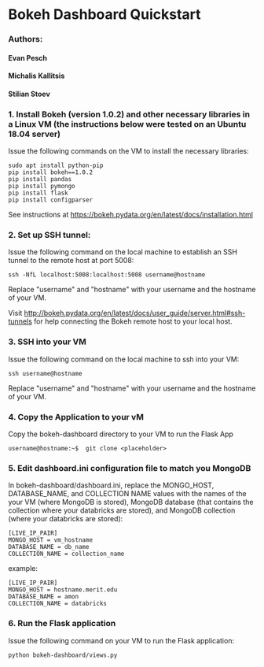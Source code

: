 # Bokeh Dashboard Quickstart
### Authors: 
#### Evan Pesch
#### Michalis Kallitsis
#### Stilian Stoev


### 1. Install Bokeh (version 1.0.2) and other necessary libraries in a Linux VM (the instructions below were tested on an Ubuntu 18.04 server)

Issue the following commands on the VM to install the necessary libraries:

    sudo apt install python-pip
    pip install bokeh==1.0.2
    pip install pandas
    pip install pymongo
    pip install flask
    pip install configparser

See instructions at https://bokeh.pydata.org/en/latest/docs/installation.html


### 2. Set up SSH tunnel:

Issue the following command on the local machine to establish an SSH tunnel to the remote host at port 5008:

    ssh -NfL localhost:5008:localhost:5008 username@hostname

Replace "username" and "hostname" with your username and the hostname of your VM.

Visit http://bokeh.pydata.org/en/latest/docs/user_guide/server.html#ssh-tunnels for help connecting the Bokeh remote host to your local host.


### 3. SSH into your VM

Issue the following command on the local machine to ssh into your VM:

    ssh username@hostname
    
Replace "username" and "hostname" with your username and the hostname of your VM.


### 4. Copy the Application to your vM

Copy the bokeh-dashboard directory to your VM to run the Flask App

    username@hostname:~$  git clone <placeholder>


### 5. Edit dashboard.ini configuration file to match you MongoDB

In bokeh-dashboard/dashboard.ini, replace the MONGO_HOST, DATABASE_NAME, and COLLECTION NAME values with the names of the your VM (where MongoDB is stored), MongoDB database (that contains the collection where your databricks are stored), and MongoDB collection (where your databricks are stored):

    [LIVE_IP_PAIR]
    MONGO_HOST = vm_hostname
    DATABASE_NAME = db_name
    COLLECTION_NAME = collection_name
    
example:

    [LIVE_IP_PAIR]
    MONGO_HOST = hostname.merit.edu
    DATABASE_NAME = amon
    COLLECTION_NAME = databricks


### 6. Run the Flask application

Issue the following command on your VM to run the Flask application:

    python bokeh-dashboard/views.py
